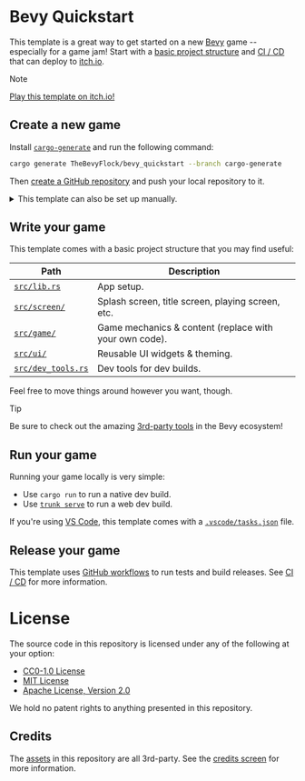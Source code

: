 # Bevy Quickstart

This template is a great way to get started on a new [Bevy](https://bevyengine.org/) game -- especially for a game jam! Start with a [basic project structure](#Write-your-game) and [CI / CD](#Release-your-game) that can deploy to [itch.io](https://itch.io).

> [!Note]
> [Play this template on itch.io!](https://the-bevy-flock.itch.io/bevy-quickstart)

## Create a new game

Install [`cargo-generate`](https://github.com/cargo-generate/cargo-generate) and run the following command:

```sh    
cargo generate TheBevyFlock/bevy_quickstart --branch cargo-generate
```

Then [create a GitHub repository](https://github.com/new) and push your local repository to it.

<details>
  <summary>This template can also be set up manually.</summary>

Navigate to the top of [this GitHub repository](https://github.com/TheBevyFlock/bevy_quickstart/) and select `Use this template`, then `Create a new repository`:

![example](TODO)

Next, clone your new Github repository to a local repository and create an `Initial commit` with the following changes:
- Delete `LICENSE` and `README` files.
- Search for and replace instances of `bevy_quickstart` with the name of your project.
- Adjust the `env` variables in [`.github/workflows/release.yaml`](.github/workflows/release.yaml).
</details>

## Write your game

This template comes with a basic project structure that you may find useful:

| Path                                   | Description                                            |
|----------------------------------------|--------------------------------------------------------|
| [`src/lib.rs`](src/lib.rs)             | App setup.                                             |
| [`src/screen/`](src/screen)            | Splash screen, title screen, playing screen, etc.      |
| [`src/game/`](src/game)                | Game mechanics & content (replace with your own code). |
| [`src/ui/`](src/ui)                    | Reusable UI widgets & theming.                         |
| [`src/dev_tools.rs`](src/dev_tools.rs) | Dev tools for dev builds.                              |

Feel free to move things around however you want, though.

> [!Tip]
> Be sure to check out the amazing [3rd-party tools](README-TOOLS.md) in the Bevy ecosystem!

## Run your game

Running your game locally is very simple:

- Use `cargo run` to run a native dev build.
- Use [`trunk serve`](https://trunkrs.dev/) to run a web dev build.

If you're using [VS Code](https://code.visualstudio.com/), this template comes with a [`.vscode/tasks.json`](.vscode/tasks.json) file.

## Release your game

This template uses [GitHub workflows](https://docs.github.com/en/actions/using-workflows) to run tests and build releases. See [CI / CD](README-CI-CD.md) for more information.

# License

The source code in this repository is licensed under any of the following at your option:

- [CC0-1.0 License](LICENSE-CC0-1.0)
- [MIT License](LICENSE-MIT)
- [Apache License, Version 2.0](LICENSE-Apache-2.0)

We hold no patent rights to anything presented in this repository.

## Credits

The [assets](assets) in this repository are all 3rd-party. See the [credits screen](src/screen/credits.rs) for more information.
